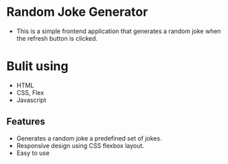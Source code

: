 # Random Joke Generator

- This is a simple frontend application that generates a random joke when the refresh button is clicked.

# Bulit using
- HTML
- CSS, Flex
- Javascript

## Features
- Generates a random joke a predefined set of jokes.
- Responsive design using CSS flexbox layout.
- Easy to use

